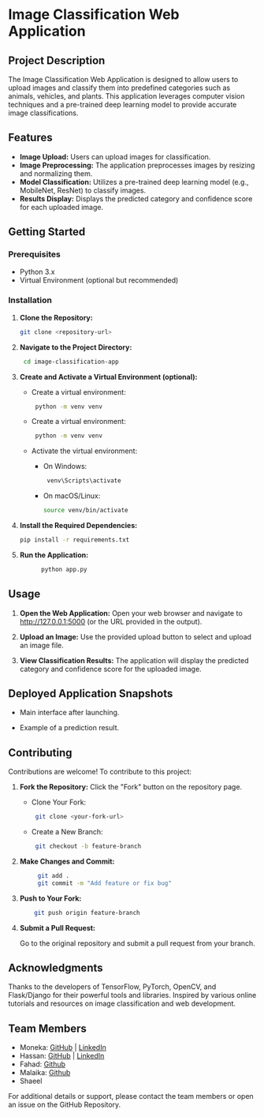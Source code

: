 # Image Classification Web Application

## Project Description

The Image Classification Web Application is designed to allow users to upload images and classify them into predefined categories such as animals, vehicles, and plants. This application leverages computer vision techniques and a pre-trained deep learning model to provide accurate image classifications.

## Features

- **Image Upload:** Users can upload images for classification.
- **Image Preprocessing:** The application preprocesses images by resizing and normalizing them.
- **Model Classification:** Utilizes a pre-trained deep learning model (e.g., MobileNet, ResNet) to classify images.
- **Results Display:** Displays the predicted category and confidence score for each uploaded image.


## Getting Started

### Prerequisites

- Python 3.x 
- Virtual Environment (optional but recommended)

### Installation

1. **Clone the Repository:**

   ```bash
   git clone <repository-url>
   ````

2. **Navigate to the Project Directory:**
   ```bash
    cd image-classification-app
   ```
3. **Create and Activate a Virtual Environment (optional):**
    
     - Create a virtual environment:
       ```bash
        python -m venv venv
       ```
    
    - Create a virtual environment:
       ```bash
        python -m venv venv
       ```
    - Activate the virtual environment:
        - On Windows:
           ```bash
            venv\Scripts\activate
           ```
        - On macOS/Linux:
           ```bash
          source venv/bin/activate
           ```
    
4. **Install the Required Dependencies:**
   
      ```bash
      pip install -r requirements.txt
      ```
    
6. **Run the Application:**
   
    ```bash
          python app.py
    ```

## **Usage**
   
   1. **Open the Web Application:**
    Open your web browser and navigate to http://127.0.0.1:5000 (or the URL provided in the output).
   
   2. **Upload an Image:**
    Use the provided upload button to select and upload an image file.

   3. **View Classification Results:**
    The application will display the predicted category and confidence score for the uploaded image.

## **Deployed Application Snapshots**
   
  - Main interface after launching.
  
  - Example of a prediction result.


## **Contributing**
   
Contributions are welcome! To contribute to this project:

  1. **Fork the Repository:**
     Click the "Fork" button on the repository page.
        - Clone Your Fork:
           ```bash
            git clone <your-fork-url>
           ```
        - Create a New Branch:
           ```bash
            git checkout -b feature-branch
           ```
    
  2. **Make Changes and Commit:**
     
     ```bash
          git add .
          git commit -m "Add feature or fix bug"
     ```
  4. **Push to Your Fork:**
     
      ```bash
          git push origin feature-branch
       ```
      
  5. **Submit a Pull Request:**
       
     Go to the original repository and submit a pull request from your branch.


## **Acknowledgments**
    
Thanks to the developers of TensorFlow, PyTorch, OpenCV, and Flask/Django for their powerful tools and libraries.
Inspired by various online tutorials and resources on image classification and web development.

## **Team Members**

- Moneka: [GitHub](https://github.com/mmoneka11) | [LinkedIn](https://www.linkedin.com/in/mmoneka11)
- Hassan: [GitHub](https://github.com/HassanSharif7) | [LinkedIn](https://www.linkedin.com/in/hassan-sharif-301672257)
- Fahad: [Github](https://github.com/21k-3103-Fahad/)
- Malaika: [Github](https://github.com/malayeka971)
- Shaeel

For additional details or support, please contact the team members or open an issue on the GitHub Repository.
